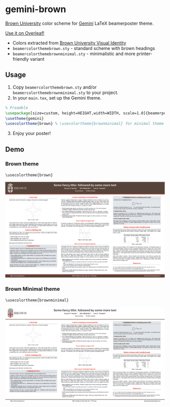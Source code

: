# gemini-brown
[Brown University](https://www.brown.edu/) color scheme for [Gemini](https://github.com/anishathalye/gemini) LaTeX beamerposter theme.

[Use it on Overleaf!](https://www.overleaf.com/latex/templates/brown-university-gemini-theme/xyjqtjkvnnjs)

- Colors extracted from [Brown University Visual Identity](https://www.brown.edu/university-identity/university-identity/visual-identity)
- `beamercolorthemebrown.sty` - standard scheme with brown headings
- `beamercolorthemebrownminimal.sty` - minimalistic and more printer-friendly variant

## Usage

1. Copy `beamercolorthemebrown.sty` and/or `beamercolorthemebrownminimal.sty` to your project.
2. In your `main.tex`, set up the Gemini theme.
```tex
% Preamble
\usepackage[size=custom, height=HEIGHT,width=WIDTH, scale=1.0]{beamerposter} % Set HEIGHT and WIDTH in cm
\usetheme{gemini}
\usecolortheme{brown} % \usecolortheme{brownminimal} for minimal theme
```
3. Enjoy your poster!

## Demo

### Brown theme
`\usecolortheme{brown}`

<p align="center">
<a href="https://raw.githubusercontent.com/vskbellala/gemini-brown/main/samples/brown_poster.pdf">
<img src="https://raw.githubusercontent.com/vskbellala/gemini-brown/main/samples/brown_poster.png">
</a>
</p>

### Brown Minimal theme
`\usecolortheme{brownminimal}`

<p align="center">
<a href="https://raw.githubusercontent.com/vskbellala/gemini-brown/main/samples/brownminimal_poster.pdf">
<img src="https://raw.githubusercontent.com/vskbellala/gemini-brown/main/samples/brownminimal_poster.png">
</a>
</p>
